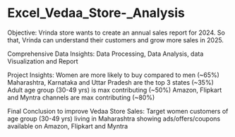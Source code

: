 # Excel_Vedaa_Store-_Analysis

Objective: 
Vrinda store wants to create an annual sales report for 2024. 
So that, Vrinda can understand their customers and grow 
more sales in 2025. 

Comprehensive Data Insights:
Data Processing, 
Data Analysis, 
data Visualization and 
Report 

Project Insights: 
Women are more likely to buy compared to men (~65%) 
Maharashtra, Karnataka and Uttar Pradesh are the top 3 
states (~35%) 
Adult age group (30-49 yrs) is max contributing (~50%) 
Amazon, Flipkart and Myntra channels are max contributing 
(~80%) 

Final Conclusion to improve Vedaa Store Sales: 
Target women customers of age group (30-49 yrs) living in 
Maharashtra showing ads/offers/coupons available on 
Amazon, Flipkart and Myntra 
